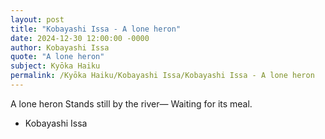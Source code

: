 ```yaml
---
layout: post
title: "Kobayashi Issa - A lone heron"
date: 2024-12-30 12:00:00 -0000
author: Kobayashi Issa
quote: "A lone heron"
subject: Kyōka Haiku
permalink: /Kyōka Haiku/Kobayashi Issa/Kobayashi Issa - A lone heron
---
```


A lone heron
Stands still by the river—
Waiting for its meal.

- Kobayashi Issa
